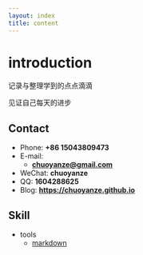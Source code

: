 ```yaml
---
layout: index
title: content
---
```

# introduction

记录与整理学到的点点滴滴

见证自己每天的进步



## Contact

- Phone: **+86 15043809473**
- E-mail:
  - **chuoyanze@gmail.com**
- WeChat: **chuoyanze**
- QQ: **1604288625**
- Blog: **<https://chuoyanze.github.io>**



## Skill

* tools
  * [markdown](./posts/tools/catalogue)





